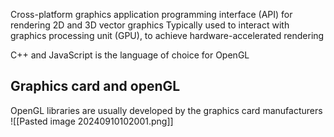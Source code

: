 Cross-platform graphics application programming interface (API) for rendering 2D and 3D vector graphics
Typically used to interact with graphics processing unit (GPU), to achieve hardware-accelerated rendering

C++ and JavaScript is the language of choice for OpenGL


## Graphics card and openGL
OpenGL libraries are usually developed by the graphics card manufacturers
![[Pasted image 20240910102001.png]]

